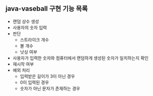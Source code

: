 ## java-vaseball 구현 기능 목록

- 랜덤 상수 생성
- 사용자의 숫자 입력
- 판단
  - 스트라이크 개수 
  - 볼 개수
  - 낫싱 여부
- 사용자가 입력한 숫자와 컴퓨터에서 랜덤하게 생성된 숫자가 일치하는지 확인
- 재시작 여부
- 예외 처리
  - 입력받은 길이가 3이 아닌 경우
  - 0이 입력된 경우
  - 숫자가 아닌 문자가 존재하는 경우